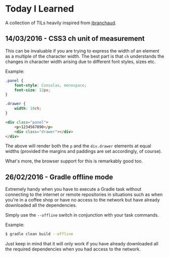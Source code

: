 # Today I Learned

A collection of TILs heavily inspired from [jbranchaud](https://github.com/jbranchaud/til).

## 14/03/2016 - CSS3 ch unit of measurement

This can be invaluable if you are trying to express the width of an element as a multiple of the character width.
The best part is that `ch` understands the changes in character width arising due to different font styles, sizes etc.

Example:

```css
.panel {
    font-style: Consolas, monospace;
    font-size: 12px;
}

.drawer {
    width: 10ch;
}
```

```html
<div class="panel">
    <p>1234567890</p>
    <div class="drawer"></div>
</div>
```

The above will render both the `p` and the `div.drawer` elements at equal widths (provided the margins and paddings are set accordingly, of course).

What's more, the browser support for this is remarkably good too.

## 26/02/2016 - Gradle offline mode

Extremely handy when you have to execute a Gradle task without connecting to the internet or remote repositories in situations such as when you're in a coffee shop or have no access to the network but have already downloaded all the dependencies. 

Simply use the `--offline` switch in conjunction with your task commands. 

Example:

```bash
$ gradle clean build --offline
```

Just keep in mind that it will only work if you have already downloaded all the required dependencies when you had access to the network. 
